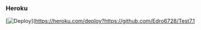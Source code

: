 ### Heroku
[![Deploy](https://www.herokucdn.com/deploy/button.svg)](https://heroku.com/deploy?https://github.com/Edro6728/Test7.1
